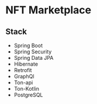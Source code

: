 # NFT Marketplace

## Stack
- Spring Boot
- Spring Security
- Spring Data JPA
- Hibernate 
- Retrofit
- GraphQl 
- Ton-api
- Ton-Kotlin
- PostgreSQL


